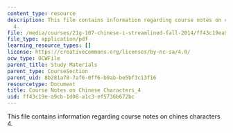 ```yaml
---
content_type: resource
description: This file contains information regarding course notes on chines characters
  4.
file: /media/courses/21g-107-chinese-i-streamlined-fall-2014/ff43c19ea9cb1d08a1c3ef5736b672bc_MIT21G_107F14_CourseNote_4.pdf
file_type: application/pdf
learning_resource_types: []
license: https://creativecommons.org/licenses/by-nc-sa/4.0/
ocw_type: OCWFile
parent_title: Study Materials
parent_type: CourseSection
parent_uid: 8b281a78-7af6-0ff6-b9ab-be5bf3c13f16
resourcetype: Document
title: Course Notes on Chinese Characters_4
uid: ff43c19e-a9cb-1d08-a1c3-ef5736b672bc
---
```

This file contains information regarding course notes on chines characters 4.